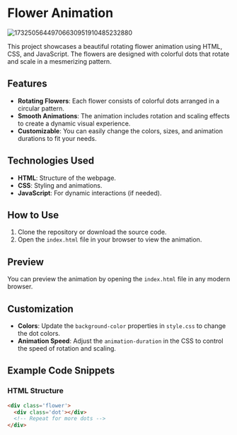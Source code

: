 # Flower Animation
![17325056449706630951910485232880](https://github.com/user-attachments/assets/d9affaa7-4a32-47c6-ae42-e32e01262db4)


This project showcases a beautiful rotating flower animation using HTML, CSS, and JavaScript. The flowers are designed with colorful dots that rotate and scale in a mesmerizing pattern.

## Features

- **Rotating Flowers**: Each flower consists of colorful dots arranged in a circular pattern.
- **Smooth Animations**: The animation includes rotation and scaling effects to create a dynamic visual experience.
- **Customizable**: You can easily change the colors, sizes, and animation durations to fit your needs.

## Technologies Used

- **HTML**: Structure of the webpage.
- **CSS**: Styling and animations.
- **JavaScript**: For dynamic interactions (if needed).

## How to Use

1. Clone the repository or download the source code.
2. Open the `index.html` file in your browser to view the animation.

## Preview

You can preview the animation by opening the `index.html` file in any modern browser.

## Customization

- **Colors**: Update the `background-color` properties in `style.css` to change the dot colors.
- **Animation Speed**: Adjust the `animation-duration` in the CSS to control the speed of rotation and scaling.

## Example Code Snippets

### HTML Structure
```html
<div class='flower'>
  <div class='dot'></div>
  <!-- Repeat for more dots -->
</div>

